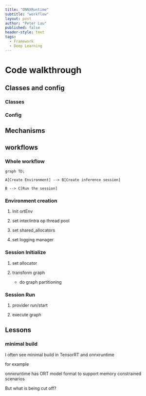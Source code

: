 ```yaml
---
title: "ONNXRuntime"
subtitle: "workflow"
layout: post
author: "Peter Lau"
published: false
header-style: text
tags:
  - Framework
  - Deep Learning
---
```


# Code walkthrough

## Classes and config

### Classes

### Config

## Mechanisms


## workflows


### Whole workflow

```
graph TD;

A[Create Environment] --> B[Create inference session]

B --> C[Run the session]

```

### Environment  creation

1. Init ortEnv

2. set inter/intra op thread pool

3. set shared_allocators

4. set logging manager

### Session Initialize

1. set allocator

2. transform graph

    + do graph partitioning

### Session Run

1. provider run/start

2. execute graph


## Lessons

### minimal build

I often see minimal build in TensorRT and onnxruntime

for example

onnxruntime has ORT model format to support memory constrained scenarios

But what is being cut off?
